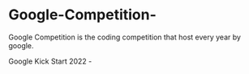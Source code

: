 # Google-Competition-
Google Competition is the coding competition that host every year by google.

Google Kick Start 2022 - 

